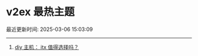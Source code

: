 # v2ex 最热主题

最近更新时间: 2025-03-06 15:03:09

--- 
1. [diy 主机： itx 值得选择吗？](https://www.v2ex.com/t/1116225) 
